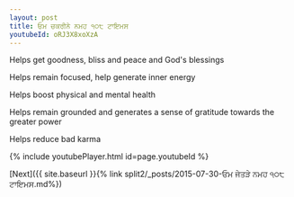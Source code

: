 ```yaml
---
layout: post
title: ਓਮ ਚਕਰੀਨੇ ਨਮਹ ੧੦੮ ਟਾਇਮਸ
youtubeId: oRJ3X8xoXzA
---
```

 
 
Helps get goodness, bliss and peace and God's blessings
 
Helps remain focused, help generate inner energy 
 
Helps boost physical and mental health 
 
Helps remain grounded and generates a sense of gratitude towards the greater power 
 
Helps reduce bad karma
 
 
 
 


{% include youtubePlayer.html id=page.youtubeId %}
 
[Next]({{ site.baseurl }}{% link  split2/_posts/2015-07-30-ਓਮ ਜੇਤੜੇ ਨਮਹ ੧੦੮ ਟਾਇਮਸ.md%})
 
